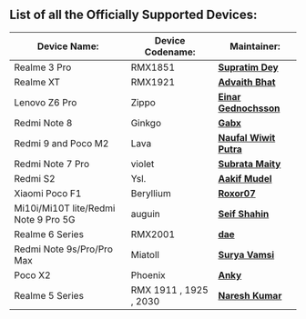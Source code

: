 List of all the Officially Supported Devices:
---------------------------------------------

|         Device Name:          | Device Codename: |                 Maintainer:                     |
|-------------------------------|------------------|-------------------------------------------------|
|     Realme 3 Pro              |    RMX1851       | [**Supratim Dey**](https://t.me/supratimdey)    |
|     Realme XT                 |    RMX1921       | [**Advaith Bhat**](https://t.me/advaithbhat)    |
|     Lenovo Z6 Pro             |    Zippo         | [**Einar Gednochsson**](https://t.me/kanstmablason)    |
|     Redmi Note 8              |    Ginkgo        | [**Gabx**](https://t.me/Gabx_.i)    |
|     Redmi 9 and Poco M2       |    Lava          | [**Naufal Wiwit Putra**](https://t.me/nauFOSS)    |    
|     Redmi Note 7 Pro          |    violet        | [**Subrata Maity**](https://t.me/Rdx55)    |
|     Redmi S2                  |    Ysl.          | [**Aakif Mudel**](https://t.me/itsaakif)
|     Xiaomi Poco F1            |    Beryllium     | [**Roxor07**](https://t.me/RoXoR07) |
|     Mi10i/Mi10T lite/Redmi Note 9 Pro 5G     |    auguin       | [**Seif Shahin**](https://t.me/Droneship)  |
|     Realme 6 Series           |    RMX2001       | [**dae**](https://t.me/ctivity)  |
|     Redmi Note 9s/Pro/Pro Max |    Miatoll       | [**Surya Vamsi**](https://t.me/Surya580)    |
|     Poco X2                   |    Phoenix       | [**Anky**](https://t.me/AD_Anky)  |
|     Realme 5 Series           |RMX 1911 , 1925 , 2030| [**Naresh Kumar**](https://t.me/naryvip)  |
